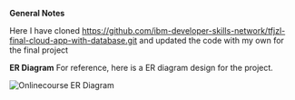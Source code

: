 
**General Notes**

Here I have cloned https://github.com/ibm-developer-skills-network/tfjzl-final-cloud-app-with-database.git and updated the code with my own for the final project

**ER Diagram**
For reference, here is a ER diagram design for the project.

![Onlinecourse ER Diagram](https://github.com/ibm-developer-skills-network/final-cloud-app-with-database/blob/master/static/media/course_images/onlinecourse_app_er.png)

